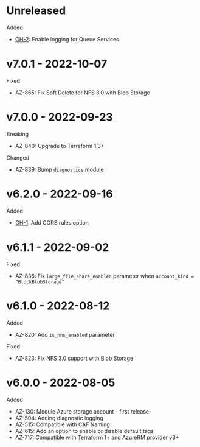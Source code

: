 # Unreleased

Added
  * [GH-2](https://github.com/claranet/terraform-azurerm-storage-account/pull/2): Enable logging for Queue Services

# v7.0.1 - 2022-10-07

Fixed
  * AZ-865: Fix Soft Delete for NFS 3.0 with Blob Storage

# v7.0.0 - 2022-09-23

Breaking
  * AZ-840: Upgrade to Terraform 1.3+

Changed
  * AZ-839: Bump `diagnostics` module

# v6.2.0 - 2022-09-16

Added
  * [GH-1](https://github.com/claranet/terraform-azurerm-storage-account/pull/1/): Add CORS rules option

# v6.1.1 - 2022-09-02

Fixed
  * AZ-836: Fix `large_file_share_enabled` parameter when `account_kind = "BlockBlobStorage"`

# v6.1.0 - 2022-08-12

Added
  * AZ-820: Add `is_hns_enabled` parameter

Fixed
  * AZ-823: Fix NFS 3.0 support with Blob Storage

# v6.0.0 - 2022-08-05

Added
  * AZ-130: Module Azure storage account - first release
  * AZ-504: Adding diagnostic logging
  * AZ-515: Compatible with CAF Naming
  * AZ-615: Add an option to enable or disable default tags
  * AZ-717: Compatible with Terraform 1+ and AzureRM provider v3+
